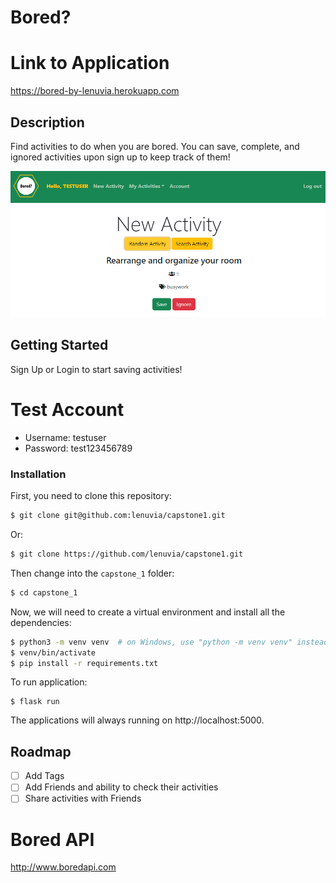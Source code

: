 # Bored?

# Link to Application

https://bored-by-lenuvia.herokuapp.com

## Description

Find activities to do when you are bored. You can save, complete, and ignored activities upon sign up to keep track of them!

<img src="static/images/new_activity.png"
     alt="New Activity"
     width="900"
     />

## Getting Started

Sign Up or Login to start saving activities!

# Test Account

- Username: testuser
- Password: test123456789

### Installation

First, you need to clone this repository:

```bash
$ git clone git@github.com:lenuvia/capstone1.git
```

Or:

```bash
$ git clone https://github.com/lenuvia/capstone1.git
```

Then change into the `capstone_1` folder:

```bash
$ cd capstone_1
```

Now, we will need to create a virtual environment and install all the dependencies:

```bash
$ python3 -m venv venv  # on Windows, use "python -m venv venv" instead
$ venv/bin/activate
$ pip install -r requirements.txt
```

To run application:

```
$ flask run
```

The applications will always running on http://localhost:5000.

<!-- ROADMAP -->

## Roadmap

- [ ] Add Tags
- [ ] Add Friends and ability to check their activities
- [ ] Share activities with Friends

# Bored API

http://www.boredapi.com
